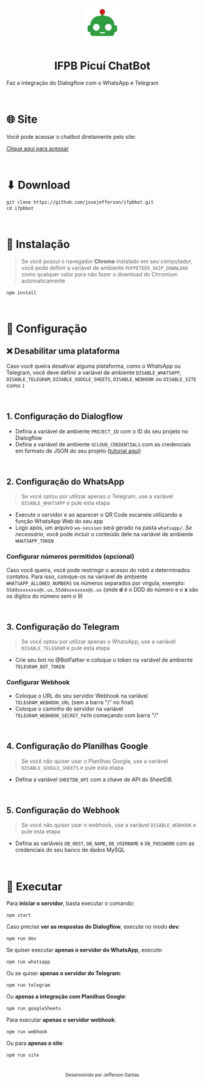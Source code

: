 <div align="center">
	<img height="100" src="logo.png" alt="Logo">
	<h1>IFPB Picuí ChatBot</h1>
</div>

Faz a integração do Dialogflow com o WhatsApp e Telegram

<br>

# 🌐 Site
Você pode acessar o chatbot diretamente pelo site:

[Clique aqui para acessar](http://ifpbpicuibot.herokuapp.com/)

<br>

# ⬇ Download
```
git clone https://github.com/josejefferson/ifpbbot.git
cd ifpbbot
```

<br>

# 🔧 Instalação
> Se você possui o navegador **Chrome** instalado em seu computador, você pode definir a variável de ambiente `PUPPETEER_SKIP_DOWNLOAD` como qualquer valor para não fazer o download do Chromium automaticamente

```
npm install
```

<br>

# 🔧 Configuração

## ❌ Desabilitar uma plataforma
Caso você queira desativar alguma plataforma, como o WhatsApp ou Telegram, você deve definir a variável de ambiente `DISABLE_WHATSAPP`, `DISABLE_TELEGRAM`, `DISABLE_GOOGLE_SHEETS`, `DISABLE_WEBHOOK` ou `DISABLE_SITE` como `1`

<br>

## 1. Configuração do Dialogflow
* Defina a variável de ambiente `PROJECT_ID` com o ID do seu projeto no Dialogflow
* Defina a variável de ambiente `GCLOUD_CREDENTIALS` com as credenciais em formato de JSON do seu projeto ([tutorial aqui](https://botflo.com/understanding-dialogflow-service-account-roles-and-their-use-cases/))

<br>

## 2. Configuração do WhatsApp
> Se você optou por utilizar apenas o Telegram, use a variável `DISABLE_WHATSAPP` e pule esta etapa

* Execute o servidor e ao aparecer o QR Code escaneie utilizando a função WhatsApp Web do seu app
* Logo após, um arquivo `wa-session` será gerado na pasta `whatsapp/`. *Se necessário*, você pode incluir o conteúdo dele na variável de ambiente `WHATSAPP_TOKEN`

### Configurar números permitidos (opcional)
Caso você queira, você pode restringir o acesso do robô a determinados contatos. Para isso, coloque-os na variável de ambiente `WHATSAPP_ALLOWED_NUMBERS` os números separados por vírgula, exemplo: `55ddxxxxxxxx@c.us,55ddxxxxxxxx@c.us` (onde **d** é o DDD do número e o **x** são os dígitos do número sem o 9)

<br>

## 3. Configuração do Telegram
> Se você optou por utilizar apenas o WhatsApp, use a variável `DISABLE_TELEGRAM` e pule esta etapa

* Crie seu bot no @BotFather e coloque o token na variável de ambiente `TELEGRAM_BOT_TOKEN`

### Configurar Webhook
* Coloque o URL do seu servidor Webhook na variável `TELEGRAM_WEBHOOK_URL` (sem a barra "/" no final)
* Coloque o caminho do servidor na variável `TELEGRAM_WEBHOOK_SECRET_PATH` começando com barra "/"

<br>

## 4. Configuração do Planilhas Google
> Se você não quiser usar o Planilhas Google, use a variável `DISABLE_GOOGLE_SHEETS` e pule esta etapa
* Defina a variável `SHEETDB_API` com a chave de API do SheetDB.

<br>

## 5. Configuração do Webhook
> Se você não quiser usar o webhook, use a variável `DISABLE_WEBHOOK` e pule esta etapa

* Defina as variáveis `DB_HOST`, `DB_NAME`, `DB_USERNAME` e `DB_PASSWORD` com as credenciais do seu banco de dados MySQL

<br>

# 🚀 Executar
Para **iniciar o servidor**, basta executar o comando:
```
npm start
```

Caso precise **ver as respostas do Dialogflow**, execute no modo **dev**:
```
npm run dev
```

Se quiser executar **apenas o servidor do WhatsApp**, execute:
```
npm run whatsapp
```

Ou se quiser **apenas o servidor do Telegram**:
```
npm run telegram
```

Ou **apenas a integração com Planilhas Google**:
```
npm run googleSheets
```

Para executar **apenas o servidor webhook**:
```
npm run webhook
```

Ou para **apenas o site**:
```
npm run site
```

<br>

<div align="center"><sub>Desenvolvido por Jefferson Dantas</sub></div>